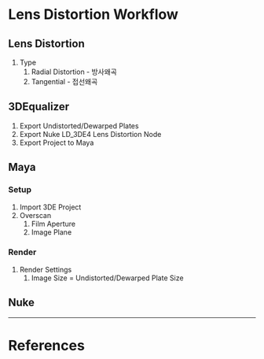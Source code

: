 # Lens Distortion Workflow

## Lens Distortion
1. Type
    1. Radial Distortion - 방사왜곡
    1. Tangential - 접선왜곡


## 3DEqualizer
1. Export Undistorted/Dewarped Plates
1. Export Nuke LD_3DE4 Lens Distortion Node
1. Export Project to Maya


## Maya

### Setup
1. Import 3DE Project
1. Overscan
    1. Film Aperture
    1. Image Plane

### Render
1. Render Settings
    1. Image Size = Undistorted/Dewarped Plate Size

## Nuke

---

# References
